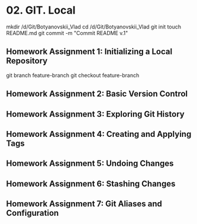 <h1>02. GIT. Local</h1>
mkdir /d/Git/Botyanovskii_Vlad
cd /d/Git/Botyanovskii_Vlad
git init
touch README.md
git commit -m "Commit README v.1"
<h2>Homework Assignment 1: Initializing a Local Repository</h2>
git branch feature-branch
git checkout feature-branch

<h2>Homework Assignment 2: Basic Version Control</h2>

<h2>Homework Assignment 3: Exploring Git History</h2>

<h2>Homework Assignment 4: Creating and Applying Tags</h2>

<h2>Homework Assignment 5: Undoing Changes</h2>

<h2>Homework Assignment 6: Stashing Changes</h2>

<h2>Homework Assignment 7: Git Aliases and Configuration</h2>
